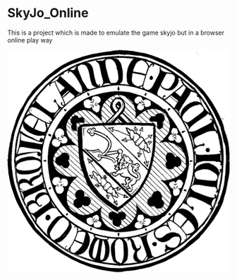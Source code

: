 # SkyJo_Online
This is a project which is made to emulate the game skyjo but in a browser online play way

![Seal_Author](./paulcoastamp.png)
